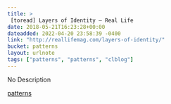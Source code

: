 ```yaml
---
title: > 
 [toread] Layers of Identity — Real Life
date: 2018-05-21T16:23:28+00:00
dateadded: 2022-04-20 23:58:39 -0400
link: "http://reallifemag.com/layers-of-identity/"
bucket: patterns
layout: urlnote
tags: ["patterns", "patterns", "clblog"]
--- 
```

No Description
 <!-- end excerpt --> 
<div class='bucket'><a class='internal-link' href='/buckets/patterns'>patterns</a></div> 
